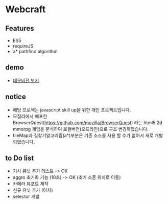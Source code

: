 # Webcraft

## Features
- ES5
- requireJS
- a* pathfind algorithm

## demo
 - [데모버전 보기](https://puregramer.github.io/Webcraft)
 
 ## notice
 - 해당 프로젝는 javascript skill up을 위한 개인 프로젝트입니다.
 - 모질라에서 배포한 BrowserQuest(https://github.com/mozilla/BrowserQuest) 라는 
   html5 2d mmorpg 게임을 분석하여 로컬버전(오프라인)으로 구조 변경하였습니다.
 - tileMap과 길찾기알고리즘(a*)부분은 기존 소스를 사용 할 수가 없어서 새로 개발되었습니다.
 
 ## to Do list
 - 기사 유닛 추가 테스트 -> OK
 - aggro 초기화 기능 (10초) -> OK (초기 스폰 위치로 이동)
 - 카메라 뷰포트 제작
 - 신규 유닛 추가 (아처)
 - selector 개발
